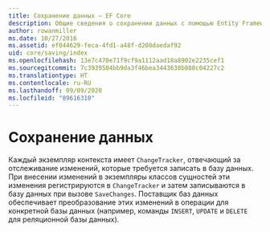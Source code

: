 ```yaml
---
title: Сохранение данных — EF Core
description: Общие сведения о сохранении данных с помощью Entity Framework Core
author: rowanmiller
ms.date: 10/27/2016
ms.assetid: ef044629-feca-4fd1-a48f-d208daedaf92
uid: core/saving/index
ms.openlocfilehash: 13e7c470e71f9cf9a1112aad18a8902e2235cef1
ms.sourcegitcommit: 7c3939504bb9da3f46bea3443638b808c04227c2
ms.translationtype: HT
ms.contentlocale: ru-RU
ms.lasthandoff: 09/09/2020
ms.locfileid: "89616310"
---
```

# <a name="saving-data"></a>Сохранение данных

Каждый экземпляр контекста имеет `ChangeTracker`, отвечающий за отслеживание изменений, которые требуется записать в базу данных. При внесении изменений в экземпляры классов сущностей эти изменения регистрируются в `ChangeTracker` и затем записываются в базу данных при вызове `SaveChanges`. Поставщик баз данных обеспечивает преобразование этих изменений в операции для конкретной базы данных (например, команды `INSERT`, `UPDATE` и `DELETE` для реляционной базы данных).
